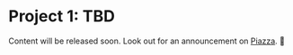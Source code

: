 # Project 1: TBD

Content will be released soon. Look out for an announcement on [Piazza](https://piazza.com/class/j6r4ozi6uu75px). 📣